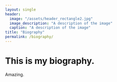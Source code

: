 ```yaml
---
layout: single
header:
  image: "/assets/header_rectangle2.jpg"
  image_description: "A description of the image"
  caption: "A description of the image"
title: "Biography"
permalink: /biography/
---
```


# This is my biography.

Amazing.
